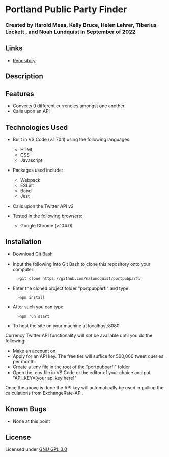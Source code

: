 # Portland Public Party Finder

### Created by Harold Mesa, Kelly Bruce, Helen Lehrer, Tiberius Lockett , and Noah Lundquist in September of 2022

## Links

* [Repository](https://github.com/nalundquist/portpubparfi)

## Description


## Features

* Converts 9 different currencies amongst one another
* Calls upon an API


## Technologies Used

* Built in VS Code (v.1.70.1) using the following languages:
	* HTML
	* CSS
	* Javascript

* Packages used include:
	* Webpack
	* ESLint
	* Babel
	* Jest

* Calls upon the Twitter API v2

* Tested in the following browsers:
	* Google Chrome (v.104.0)


## Installation

* Download [Git Bash](https://git-scm.com/downloads)
* Input the following into Git Bash to clone this repository onto your computer:

		>git clone https://github.com/nalundquist/portpubparfi

* Enter the cloned project folder "portpubparfi" and type:

		>npm install

* After such you can type:

		>npm run start

* To host the site on your machine at localhost:8080.

Currency Twitter API functionality will *not* be available until you do the following:

* Make an account on 
* Apply for an API key.  The free tier will suffice for 500,000 tweet queries per month.
* Create a .env file in the root of the "portpubparfi" folder
* Open the .env file in VS Code or the editor of your choice and put "API_KEY=[your api key here]"

Once the above is done the API key will automatically be used in pulling the calculations from ExchangeRate-API.

## Known Bugs

* None at this point

## License

Licensed under [GNU GPL 3.0](https://www.gnu.org/licenses/gpl-3.0.en.html)